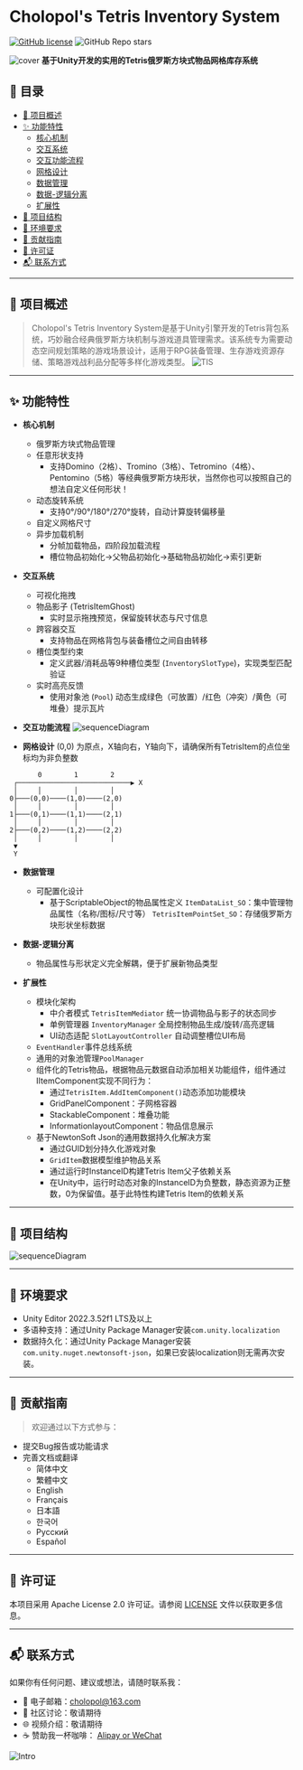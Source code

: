 # **Cholopol's Tetris Inventory System**

[![GitHub license](https://img.shields.io/github/license/cholopol/Cholopols-Tetris-Inventory-System-Beta)](LICENSE) ![GitHub Repo stars](https://img.shields.io/github/stars/Cholopol/Cholopols-Tetris-Inventory-System-Beta)


 ![cover](Images/cover.png)
  **基于Unity开发的实用的Tetris俄罗斯方块式物品网格库存系统**

## 📖 目录
- [🌟 项目概述](#-项目概述)
- [✨ 功能特性](#-功能特性)
  - [核心机制](#-核心机制)
  - [交互系统](#-交互系统)
  - [交互功能流程](#-交互功能流程)
  - [网格设计](#-网格设计)
  - [数据管理](#-数据管理)
  - [数据-逻辑分离](#-数据-逻辑分离)
  - [扩展性](#-扩展性)
- [🧩 项目结构](#-项目结构)
- [🚀 环境要求](#-环境要求)
- [🤝 贡献指南](#-贡献指南)
- [📜 许可证](#-许可证)
- [📬 联系方式](#-联系方式)

---

## 🌟 项目概述
> Cholopol's Tetris Inventory System是基于Unity引擎开发的Tetris背包系统，巧妙融合经典俄罗斯方块机制与游戏道具管理需求。该系统专为需要动态空间规划策略的游戏场景设计，适用于RPG装备管理、生存游戏资源存储、策略游戏战利品分配等多样化游戏类型。
![TIS](Images/Introduce.png)

---

## ✨ 功能特性

- **核心机制**

  - 俄罗斯方块式物品管理
  - 任意形状支持
    - 支持Domino（2格）、Tromino（3格）、Tetromino（4格）、Pentomino（5格）等经典俄罗斯方块形状，当然你也可以按照自己的想法自定义任何形状！
  - 动态旋转系统
    - 支持0°/90°/180°/270°旋转，自动计算旋转偏移量
  - 自定义网格尺寸
  - 异步加载机制​​
    - 分帧加载物品，四阶段加载流程
    - 槽位物品初始化->父物品初始化->基础物品初始化->索引更新

- **交互系统**

  - 可视化拖拽
  - 物品影子 (TetrisItemGhost)  
    - 实时显示拖拽预览，保留旋转状态与尺寸信息
  - 跨容器交互
    - 支持物品在网格背包与装备槽位之间自由转移
  - 槽位类型约束
    - 定义武器/消耗品等9种槽位类型 (`InventorySlotType`)，实现类型匹配验证
  - 实时高亮反馈
    - 使用对象池 (`Pool`) 动态生成绿色（可放置）/红色（冲突）/黄色（可堆叠）提示瓦片

- ​**交互功能流程** ![sequenceDiagram](Images/DragDropTimingDiagram.png)

- **网格设计**
  (0,0) 为原点，X轴向右，Y轴向下，请确保所有TetrisItem的点位坐标均为非负整数

```plaintext
       0        1        2
 ┌────────────────────────────▶ X
 │     │        │        │
0├───(0,0)────(1,0)────(2,0)
 │     │        │        │
1├───(0,1)────(1,1)────(2,1)
 │     │        │        │
2├───(0,2)────(1,2)────(2,2)
 │     │        │        │
 ▼
 Y
```

- **数据管理**

  - 可配置化设计
    - 基于ScriptableObject的物品属性定义
      `ItemDataList_SO`：集中管理物品属性（名称/图标/尺寸等）
      `TetrisItemPointSet_SO`：存储俄罗斯方块形状坐标数据

- **数据-逻辑分离**  
  - 物品属性与形状定义完全解耦，便于扩展新物品类型

- **扩展性**

  - 模块化架构
    - 中介者模式
      `TetrisItemMediator` 统一协调物品与影子的状态同步
    - 单例管理器 
      `InventoryManager` 全局控制物品生成/旋转/高亮逻辑
    - UI动态适配
      `SlotLayoutController` 自动调整槽位UI布局
  - `EventHandler`事件总线系统
  - 通用的对象池管理`PoolManager`
  - 组件化的Tetris物品，根据物品元数据自动添加相关功能组件，组件通过IItemComponent实现不同行为：
    - 通过`TetrisItem.AddItemComponent()`动态添加功能模块
    - GridPanelComponent：子网格容器
    - StackableComponent：堆叠功能
    - InformationlayoutComponent：物品信息展示
  - 基于NewtonSoft Json的通用数据持久化解决方案
    - 通过GUID划分持久化游戏对象
    - `GridItem`数据模型维护物品关系
    - 通过运行时InstanceID构建Tetris Item父子依赖关系
    - 在Unity中，运行时动态对象的InstanceID为负整数，静态资源为正整数，0为保留值。基于此特性构建Tetris Item的依赖关系

---
## 🧩 项目结构

![sequenceDiagram](Images/ProjectStructure.png)

---

## 🚀 环境要求

- Unity Editor 2022.3.52f1 LTS及以上
- 多语种支持：通过Unity Package Manager安装`com.unity.localization`
- 数据持久化：通过Unity Package Manager安装`com.unity.nuget.newtonsoft-json`，如果已安装localization则无需再次安装。


---
## 🤝 贡献指南
> 欢迎通过以下方式参与：
- 提交Bug报告或功能请求
- 完善文档或翻译
    - 简体中文
    - 繁體中文
    - English
    - Français
    - 日本語
    - 한국어
    - Русский
    - Español

---
## 📜 许可证
本项目采用 Apache License 2.0 许可证。请参阅 [LICENSE](LICENSE) 文件以获取更多信息。

---
## 📬 联系方式
如果你有任何问题、建议或想法，请随时联系我：
- 📧 电子邮箱：cholopol@163.com
- 💬 社区讨论：敬请期待
- 🌐 视频介绍：敬请期待
- ☕ 赞助我一杯咖啡： [Alipay or WeChat](donate.md)

![Intro](Images/Intro.gif)
